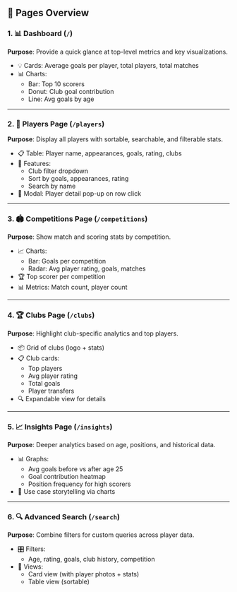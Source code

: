 ## 📁 Pages Overview

### 1. 📊 Dashboard (`/`)

**Purpose**: Provide a quick glance at top-level metrics and key visualizations.

- 💡 Cards: Average goals per player, total players, total matches
- 📊 Charts:
  - Bar: Top 10 scorers
  - Donut: Club goal contribution
  - Line: Avg goals by age

---

### 2. 👤 Players Page (`/players`)

**Purpose**: Display all players with sortable, searchable, and filterable stats.

- 📋 Table: Player name, appearances, goals, rating, clubs
- 🔎 Features:
  - Club filter dropdown
  - Sort by goals, appearances, rating
  - Search by name
- 🧾 Modal: Player detail pop-up on row click

---

### 3. 🏟️ Competitions Page (`/competitions`)

**Purpose**: Show match and scoring stats by competition.

- 📈 Charts:
  - Bar: Goals per competition
  - Radar: Avg player rating, goals, matches
- 🏆 Top scorer per competition
- 📊 Metrics: Match count, player count

---

### 4. 🏆 Clubs Page (`/clubs`)

**Purpose**: Highlight club-specific analytics and top players.

- 📦 Grid of clubs (logo + stats)
- 📋 Club cards:
  - Top players
  - Avg player rating
  - Total goals
  - Player transfers
- 🔍 Expandable view for details

---

### 5. 📈 Insights Page (`/insights`)

**Purpose**: Deeper analytics based on age, positions, and historical data.

- 📊 Graphs:
  - Avg goals before vs after age 25
  - Goal contribution heatmap
  - Position frequency for high scorers
- 📘 Use case storytelling via charts

---

### 6. 🔍 Advanced Search (`/search`)

**Purpose**: Combine filters for custom queries across player data.

- 🎛 Filters:
  - Age, rating, goals, club history, competition
- 📄 Views:
  - Card view (with player photos + stats)
  - Table view (sortable)
